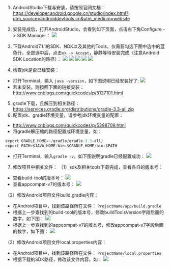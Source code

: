 1. AndroidStudio下载与安装，请按照官网文档：
https://developer.android.google.cn/studio/index.html?utm_source=androiddevtools.cn&utm_medium=website
2. 安装完成后，打开AndroidStudio，会看到如下页面，点击右下角Configure -> SDK Manager：
 ![](./images/1.png)
3. 下载Android7.1.1的SDK、NDK以及其他的Tools，仅需要勾选下图中选中的蓝色行，全部选中后，点击``ok -> Accept``，静静等待安装完成（注意Android SDK Location的路径）：
  ![](./images/2.png)
  ![](./images/3.png)
  ![](./images/4.png)
  ![](./images/5.png)
  ![](./images/6.png)
 
4. 检查jdk是否已经安装：
* 打开Terminal，输入 ``java -version``，如下图说明已经安装好了:
  ![](./images/7.png)
* 若未安装，则按照下面的链接安装：
http://www.cnblogs.com/quickcodes/p/5127101.html
5. gradle下载，且解压到相关路径：
https://services.gradle.org/distributions/gradle-3.3-all.zip
6. 配置jdk、gradle环境变量，请参考jdk环境变量的配置：
* http://www.cnblogs.com/quickcodes/p/5398709.html
* 将gradle解压缩的路径配置成环境变量，如：
```java
export GRADLE_HOME=~/gradle/gradle-3.3-all/
export PATH=$JAVA_HOME/bin:$GRADLE_HOME/bin:$PATH
```
* 打开Terminal，输入``gradle -v``，如下图说明gradle已经配置成功：
  ![](./images/8.png)
7. 修改项目中相关文件：
（1）sdk及相关tools下载完成，查看各自的版本号：
*  查看build-tool的版本号：
  ![](./images/12.png)
* 查看appcompat-v7的版本号：
  ![](./images/13.png)

（2）修改Android项目文件build.gradle内容：
* 在Android项目中，找到该路径所在文件：
``ProjectName/app/build.gradle``
* 根据上一步查找到的build-tool的版本号，修改buildToolsVersion字段后面的数字，如下图：
  ![](./images/9.png)
* 根据上一步查找到的appcompat-v7的版本号，修改appcompat-v7字段后面的数字，如下图：
 ![](./images/10.png)
 
（2）修改Android项目文件local.properties内容：
* 在Android项目中，找到该路径所在文件：
``ProjectName/local.properties``
* 根据下载的SDK路径，修改该文件内容，如：
 ![](./images/11.png)
 


